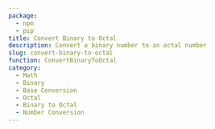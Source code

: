 ```yaml
---
package:
  - npm
  - pip
title: Convert Binary to Octal
description: Convert a binary number to an octal number
slug: convert-binary-to-octal
function: ConvertBinaryToOctal
category:
  - Math
  - Binary
  - Base Conversion
  - Octal
  - Binary to Octal
  - Number Conversion
---
```

